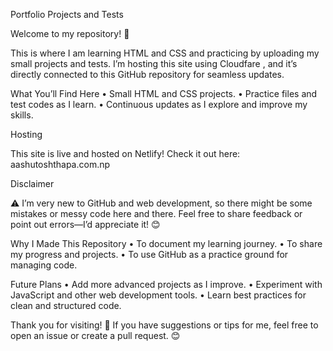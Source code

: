 Portfolio Projects and Tests

Welcome to my repository! 👋

This is where I am learning HTML and CSS and practicing by uploading my small projects and tests. I’m hosting this site using Cloudfare , and it’s directly connected to this GitHub repository for seamless updates.

What You’ll Find Here
	•	Small HTML and CSS projects.
	•	Practice files and test codes as I learn.
	•	Continuous updates as I explore and improve my skills.

Hosting

This site is live and hosted on Netlify!
Check it out here: aashutoshthapa.com.np

Disclaimer

⚠️ I’m very new to GitHub and web development, so there might be some mistakes or messy code here and there.
Feel free to share feedback or point out errors—I’d appreciate it! 😊

Why I Made This Repository
	•	To document my learning journey.
	•	To share my progress and projects.
	•	To use GitHub as a practice ground for managing code.

Future Plans
	•	Add more advanced projects as I improve.
	•	Experiment with JavaScript and other web development tools.
	•	Learn best practices for clean and structured code.

Thank you for visiting! 🙌
If you have suggestions or tips for me, feel free to open an issue or create a pull request. 😊
